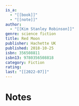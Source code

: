 ```yaml
---
is_a:
  - "[[book]]"
  - "[[note]]"
author:
  - "[[Kim Stanley Robinson]]"
genre: science fiction
title: Red Moon
publisher: Hachette UK
published: 2018-10-25
isbn: 356508811
isbn13: 9780356508818
category: Fiction
rating: 
last: "[[2022-07]]"
---
```

# Notes
